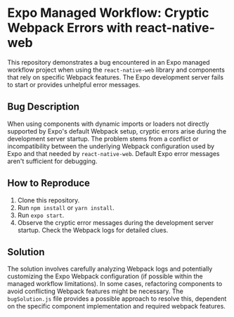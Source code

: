 # Expo Managed Workflow: Cryptic Webpack Errors with react-native-web

This repository demonstrates a bug encountered in an Expo managed workflow project when using the `react-native-web` library and components that rely on specific Webpack features.  The Expo development server fails to start or provides unhelpful error messages.

## Bug Description

When using components with dynamic imports or loaders not directly supported by Expo's default Webpack setup, cryptic errors arise during the development server startup.  The problem stems from a conflict or incompatibility between the underlying Webpack configuration used by Expo and that needed by `react-native-web`.  Default Expo error messages aren't sufficient for debugging.

## How to Reproduce

1. Clone this repository.
2. Run `npm install` or `yarn install`.
3. Run `expo start`.
4. Observe the cryptic error messages during the development server startup.  Check the Webpack logs for detailed clues.

## Solution

The solution involves carefully analyzing Webpack logs and potentially customizing the Expo Webpack configuration (if possible within the managed workflow limitations). In some cases, refactoring components to avoid conflicting Webpack features might be necessary.  The `bugSolution.js` file provides a possible approach to resolve this, dependent on the specific component implementation and required webpack features.